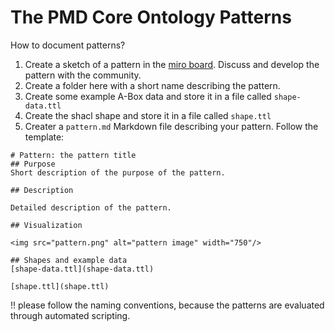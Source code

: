 # The PMD Core Ontology Patterns

How to document patterns?

1. Create a sketch of a pattern in the [miro board](https://miro.com/app/board/uXjVNOTPrFo=/). Discuss and develop the pattern with the community.
2. Create a folder here with a short name describing the pattern. 
3. Create some example A-Box data and store it in a file called `shape-data.ttl`
4. Create the shacl shape and store it in a file called `shape.ttl`
5. Creater a `pattern.md` Markdown file describing your pattern. 
Follow the template:

````{verbatim}
# Pattern: the pattern title
## Purpose
Short description of the purpose of the pattern.

## Description

Detailed description of the pattern.

## Visualization

<img src="pattern.png" alt="pattern image" width="750"/>
          
## Shapes and example data
[shape-data.ttl](shape-data.ttl)

[shape.ttl](shape.ttl)
````

!! please follow the naming conventions, because the patterns are evaluated through automated scripting.